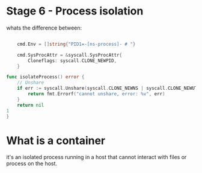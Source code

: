 
# Stage 6 - Process isolation

whats the difference between:

```go

	cmd.Env = []string{"PID1=-[ns-process]- # "}

	cmd.SysProcAttr = &syscall.SysProcAttr{
		Cloneflags: syscall.CLONE_NEWPID,
	}
```

```go
func isolateProcess() error {
	// Unshare
	if err := syscall.Unshare(syscall.CLONE_NEWNS | syscall.CLONE_NEWUTS | syscall.CLONE_NEWPID); err != nil {
		return fmt.Errorf("cannot unshare, error: %v", err)
	}
	return nil
1
}
```


# What is a container

it's an isolated process running in a host that cannot interact with files or process on the host.